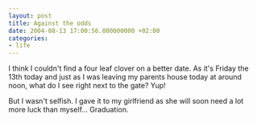 ```yaml
---
layout: post
title: Against the odds
date: 2004-08-13 17:00:56.000000000 +02:00
categories:
- life
---
```

I think I couldn't find a four leaf clover on a better date. As it's Friday the 13th today and just as I was leaving my parents house today at around noon, what do I see right next to the gate? Yup!

But I wasn't selfish. I gave it to my girlfriend as she will soon need a lot more luck than myself... Graduation.
